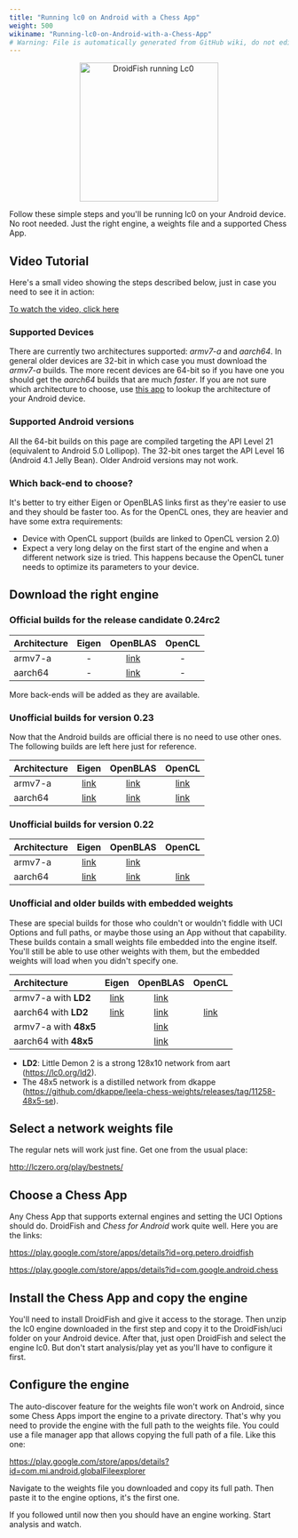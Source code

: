 ```yaml
---
title: "Running lc0 on Android with a Chess App"
weight: 500
wikiname: "Running-lc0-on-Android-with-a-Chess-App"
# Warning: File is automatically generated from GitHub wiki, do not edit by hand.
---
```

<div align="middle">
<img src="https://user-images.githubusercontent.com/12534727/57578012-ec787100-7451-11e9-9afe-eaf2b7b6d3e8.jpg" width="250" alt="DroidFish running Lc0" />
</div>

Follow these simple steps and you'll be running lc0 on your Android device. No root needed. Just the right engine, a weights file and a supported Chess App.

## Video Tutorial

Here's a small video showing the steps described below, just in case you need to see it in action:

[To watch the video, click here ](https://streamable.com/fozkg)

### Supported Devices

There are currently two architectures supported: *armv7-a* and *aarch64*. In general older devices are 32-bit in which case you must download the *armv7-a* builds. The more recent devices are 64-bit so if you have one you should get the *aarch64* builds that are much *faster*. If you are not sure which architecture to choose, use [this app](https://play.google.com/store/apps/details?id=com.inkwired.droidinfo) to lookup the architecture of your Android device.

### Supported Android versions

All the 64-bit builds on this page are compiled targeting the API Level 21 (equivalent to Android 5.0 Lollipop). The 32-bit ones target the API Level 16 (Android 4.1 Jelly Bean). Older Android versions may not work.

### Which back-end to choose?

It's better to try either Eigen or OpenBLAS links first as they're easier to use and they should be faster too. As for the OpenCL ones, they are heavier and have some extra requirements:
* Device with OpenCL support (builds are linked to OpenCL version 2.0)
* Expect a very long delay on the first start of the engine and when a different network size is tried. This happens because the OpenCL tuner needs to optimize its parameters to your device.

## Download the right engine

### Official builds for the release candidate 0.24rc2

|  Architecture   |  Eigen   | OpenBLAS  |   OpenCL   |
|:----------------|:---------:|:---------:|:---------:|
| armv7-a     |   -  |  [link](https://github.com/LeelaChessZero/lc0/releases/download/v0.24.0-rc2/lc0-android-armv7a)   |   -   |
| aarch64     |   -  |  [link](https://github.com/LeelaChessZero/lc0/releases/download/v0.24.0-rc2/lc0-android-aarch64)   |   -   |

More back-ends will be added as they are available.

### Unofficial builds for version 0.23

Now that the Android builds are official there is no need to use other ones. The following builds are left here just for reference.

|  Architecture   |  Eigen   | OpenBLAS  |   OpenCL   |
|:----------------|:---------:|:---------:|:---------:|
| armv7-a     |   [link](https://github.com/LeelaChessZero/lc0/files/3909474/lc0-0.23-eigen-armv7.zip)  |  [link](https://github.com/LeelaChessZero/lc0/files/3909472/lc0-0.23-blas-armv7.zip)   |   [link](https://github.com/LeelaChessZero/lc0/files/3909475/lc0-0.23-opencl-armv7.zip)    |
| aarch64     |   [link](https://github.com/LeelaChessZero/lc0/files/3909470/lc0-0.23-eigen-aarch64.zip)  |  [link](https://github.com/LeelaChessZero/lc0/files/3909467/lc0-0.23-blas-aarch64.zip)   |   [link](https://github.com/LeelaChessZero/lc0/files/3909471/lc0-0.23-opencl-aarch64.zip)    |

### Unofficial builds for version 0.22

|  Architecture           |  Eigen   | OpenBLAS  |   OpenCL   |
|:------------------------|:---------:|:---------:|:---------:|
| armv7-a | [link](https://github.com/LeelaChessZero/lc0/files/3494665/lc0-0.22-eigen-armv7a.zip) | [link](https://github.com/LeelaChessZero/lc0/files/3494666/lc0-0.22-blas-armv7a.zip) | |
| aarch64     |   [link](https://github.com/LeelaChessZero/lc0/files/3494676/lc0-0.22-eigen-aarch64.zip)  |  [link](https://github.com/LeelaChessZero/lc0/files/3494674/lc0-0.22-blas-aarch64.zip)   |   [link](https://github.com/LeelaChessZero/lc0/files/3494675/lc0-0.22-opencl-aarch64.zip)    |

### Unofficial and older builds with embedded weights

These are special builds for those who couldn't or wouldn't fiddle with UCI Options and full paths, or maybe those using an App without that capability. These builds contain a small weights file embedded into the engine itself. You'll still be able to use other weights with them, but the embedded weights will load when you didn't specify one.

|  Architecture           |  Eigen   | OpenBLAS  |   OpenCL   |
|:------------------------|:---------:|:---------:|:---------:|
| armv7-a with **LD2** | [link](https://github.com/LeelaChessZero/lc0/files/3494669/lc0-0.22-LD2-eigen-armv7a.zip) | [link](https://github.com/LeelaChessZero/lc0/files/3494667/lc0-0.22-LD2-blas-armv7a.zip) | |
| aarch64 with **LD2** | [link](https://github.com/LeelaChessZero/lc0/files/3494671/lc0-0.22-LD2-eigen-aarch64.zip) | [link](https://github.com/LeelaChessZero/lc0/files/3494673/lc0-0.22-LD2-blas-aarch64.zip) | [link](https://github.com/LeelaChessZero/lc0/files/3494670/lc0-0.22-LD2-opencl-aarch64.zip) |
| armv7-a with **48x5**     |  |  [link](https://github.com/LeelaChessZero/lc0/files/3232984/lc0-blas-armv7a-api16-48x5.zip)   |      |
| aarch64 with **48x5**     |  |  [link](https://github.com/LeelaChessZero/lc0/files/3232978/lc0-blas-aarch64-api21-48x5.zip)   |      |

* **LD2**: Little Demon 2 is a strong 128x10 network from aart (https://lc0.org/ld2).
* The 48x5 network is a distilled network from dkappe (https://github.com/dkappe/leela-chess-weights/releases/tag/11258-48x5-se).

## Select a network weights file

The regular nets will work just fine. Get one from the usual place:

http://lczero.org/play/bestnets/

## Choose a Chess App

Any Chess App that supports external engines and setting the UCI Options should do. DroidFish and *Chess for Android* work quite well. Here you are the links:

https://play.google.com/store/apps/details?id=org.petero.droidfish

https://play.google.com/store/apps/details?id=com.google.android.chess

## Install the Chess App and copy the engine

You'll need to install DroidFish and give it access to the storage. Then unzip the lc0 engine downloaded in the first step and copy it to the DroidFish/uci folder on your Android device. After that, just open DroidFish and select the engine lc0. But don't start analysis/play yet as you'll have to configure it first.

## Configure the engine

The auto-discover feature for the weights file won't work on Android, since some Chess Apps import the engine to a private directory. That's why you need to provide the engine with the full path to the weights file. You could use a file manager app that allows copying the full path of a file. Like this one:

https://play.google.com/store/apps/details?id=com.mi.android.globalFileexplorer

Navigate to the weights file you downloaded and copy its full path. Then paste it to the engine options, it's the first one.

If you followed until now then you should have an engine working. Start analysis and watch.
